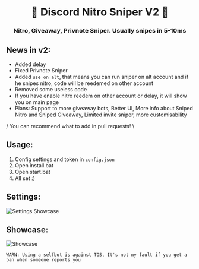 <h1 align="center">💫 Discord Nitro Sniper V2 💫</h1>
<h3 align="center">Nitro, Giveaway, Privnote Sniper. Usually snipes in 5-10ms</h3>

## News in v2:
- Added delay
- Fixed Privnote Sniper
- Added `use on alt`, that means you can run sniper on alt account and if he snipes nitro, code will be reedemed on other account
- Removed some useless code
- If you have enable nitro reedem on other account or delay, it will show you on main page
- Plans: Support to more giveaway bots, Better UI, More info about Sniped Nitro and Sniped Giveaway, Limited invite sniper, more customisability

/ You can recommend what to add in pull requests! \


## Usage:
1. Config settings and token in `config.json`
2. Open install.bat
3. Open start.bat
4. All set :)

## Settings:
![Settings Showcase](https://i.imgur.com/Bxe3s1Q.png)

## Showcase:
![Showcase](https://i.imgur.com/iEq1pLO.png)

`WARN: Using a selfbot is against TOS, It's not my fault if you get a ban when someone reports you`
